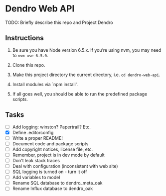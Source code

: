 # Dendro Web API

TODO: Briefly describe this repo and Project Dendro


## Instructions

1. Be sure you have Node version 6.5.x. If you’re using nvm, you may need to `nvm use 6.5.0`.

2. Clone this repo.

3. Make this project directory the current directory, i.e. `cd dendro-web-api`.

4. Install modules via `npm install'.

5. If all goes well, you should be able to run the predefined package scripts.


## Tasks

- [ ] Add logging: winston? Papertrail? Etc.
- [x] Define .editorconfig
- [ ] Write a proper README!
- [ ] Document code and package scripts
- [ ] Add copyright notices, license file, etc.
- [ ] Remember, project is in dev mode by default
- [ ] Don't leak stack traces
- [ ] Deal with configuration (inconsistent with web site)
- [ ] SQL logging is turned on - turn it off
- [ ] Add variables to model
- [ ] Rename SQL database to dendro_meta_oak
- [ ] Rename Influx database to dendro_oak
